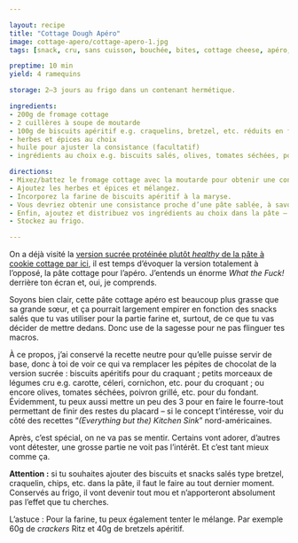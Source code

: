 ```yaml
---

layout: recipe
title: "Cottage Dough Apéro"
image: cottage-apero/cottage-apero-1.jpg
tags: [snack, cru, sans cuisson, bouchée, bites, cottage cheese, apéro, apéritif, cracker, bretzel, craquelin, chips, olives, tomate séchée, poivron grillé, cornichon, légumes]

preptime: 10 min
yield: 4 ramequins

storage: 2–3 jours au frigo dans un contenant hermétique.

ingredients:
- 200g de fromage cottage
- 2 cuillères à soupe de moutarde
- 100g de biscuits apéritif e.g. craquelins, bretzel, etc. réduits en farine
- herbes et épices au choix
- huile pour ajuster la consistance (facultatif)
- ingrédients au choix e.g. biscuits salés, olives, tomates séchées, poivrons grillés, cornichons, légumes…

directions:
- Mixez/battez le fromage cottage avec la moutarde pour obtenir une consistance bien lisse, on ne doit plus voir les morceaux de fromage.
- Ajoutez les herbes et épices et mélangez. 
- Incorporez la farine de biscuits apéritif à la maryse.
- Vous devriez obtenir une consistance proche d’une pâte sablée, à savoir quelque chose d’humide mais qui peut être compacté et tenir en un seul morceau. Si la consistance vous paraît trop épaisse, vous pouvez ajouter du lait ou de la boisson végétale.
- Enfin, ajoutez et distribuez vos ingrédients au choix dans la pâte – sauf les biscuits apéritif si vous ne mangez pas tout de suite. 
- Stockez au frigo.

---
```


On a déjà visité la [version sucrée protéinée plutôt <i lang="en">healthy</i> de la pâte à cookie cottage par ici](cottage-dough.html), il est temps d’évoquer la version totalement à l’opposé, la pâte cottage pour l’apéro. J’entends un énorme <i lang="en">What the Fuck!</i> derrière ton écran et, oui, je comprends.

Soyons bien clair, cette pâte cottage apéro est beaucoup plus grasse que sa grande sœur, et ça pourrait largement empirer en fonction des snacks salés que tu vas utiliser pour la partie farine et, surtout, de ce que tu vas décider de mettre dedans. Donc use de la sagesse pour ne pas flinguer tes macros.

À ce propos, j’ai conservé la recette neutre pour qu’elle puisse servir de base, donc à toi de voir ce qui va remplacer les pépites de chocolat de la version sucrée&nbsp;: biscuits apéritifs pour du craquant&nbsp;; petits morceaux de légumes cru e.g. carotte, céleri, cornichon, etc. pour du croquant&nbsp;; ou encore olives, tomates séchées, poivron grillé, etc. pour du fondant. Évidemment, tu peux aussi mettre un peu des 3 pour en faire le fourre-tout permettant de finir des restes du placard – si le concept t’intéresse, voir du côté des recettes “<i lang="en">(Everything but the) Kitchen Sink</i>” nord-américaines.

Après, c’est spécial, on ne va pas se mentir. Certains vont adorer, d’autres vont détester, une grosse partie ne voit pas l’intérêt. Et c’est tant mieux comme ça.

**Attention&nbsp;:** si tu souhaites ajouter des biscuits et snacks salés type bretzel, craquelin, chips, etc. dans la pâte, il faut le faire au tout dernier moment. Conservés au frigo, il vont devenir tout mou et n’apporteront absolument pas l’effet que tu cherches.

L’astuce&nbsp;: Pour la farine, tu peux également tenter le mélange. Par exemple 60g de <i lang="en">crackers</i> Ritz et 40g de bretzels apéritif.